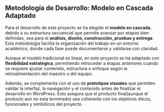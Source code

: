 ##  Metodología de Desarrollo: Modelo en Cascada Adaptado

Para el desarrollo de este proyecto se ha elegido el **modelo en cascada**, debido a su estructura secuencial que permite avanzar por etapas bien definidas, sea para el **análisis, diseño, construcción, pruebas y entrega**. Esta metodología facilita la organización del trabajo en un entorno académico, donde cada fase puede documentarse y validarse con claridad.

Aunque el modelo tradicional es lineal, en este proyecto se ha adaptado con **flexibilidad estratégica**, permitiendo retroceder a etapas anteriores cuando se requiere ajustar contenido, estructura o enfoque según la retroalimentación del maestro o del equipo.

Además, se complementa con el uso de **prototipos visuales** que permiten validar la interfaz, la navegación y el contenido antes de finalizar el desarrollo en WordPress. Esto asegura que el producto final(aunque el producto aun no esta terminado) sea coherente con los objetivos éticos, funcionales y simbólicos del proyecto.
